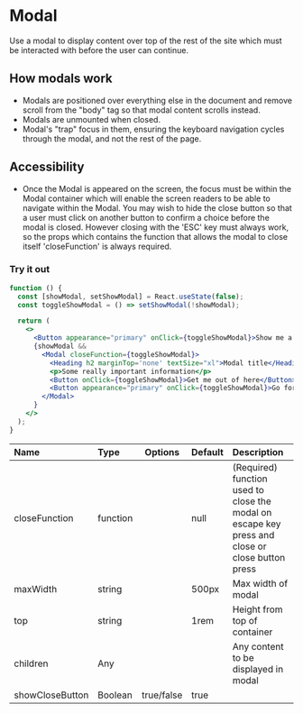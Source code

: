 # Modal

Use a modal to display content over top of the rest of the site which must be interacted with before the user can continue.

## How modals work

- Modals are positioned over everything else in the document and remove scroll from the "body" tag so that modal content scrolls instead.
- Modals are unmounted when closed.
- Modal's "trap" focus in them, ensuring the keyboard navigation cycles through the modal, and not the rest of the page.

## Accessibility

- Once the Modal is appeared on the screen, the focus must be within the Modal container which will enable the screen readers to be able to navigate within the Modal. You may wish to hide the close button so that a user must click on another button to confirm a choice before the modal is closed. However closing with the 'ESC' key must always work, so the props which contains the function that allows the modal to close itself 'closeFunction' is always required.

### Try it out

```.jsx
function () {
  const [showModal, setShowModal] = React.useState(false);
  const toggleShowModal = () => setShowModal(!showModal);

  return (
    <>
      <Button appearance="primary" onClick={toggleShowModal}>Show me a modal</Button>
      {showModal &&
        <Modal closeFunction={toggleShowModal}>
          <Heading h2 marginTop='none' textSize="xl">Modal title</Heading>
          <p>Some really important information</p>
          <Button onClick={toggleShowModal}>Get me out of here</Button>
          <Button appearance="primary" onClick={toggleShowModal}>Go for it 😃</Button>
        </Modal>
      }
    </>
  );
}
```

| Name            | Type     |  Options   | Default | Description                                                                                     |
| :-------------- | :------- | :--------: | :------ | :---------------------------------------------------------------------------------------------- |
| closeFunction   | function |            | null    | (Required) function used to close the modal on escape key press and close or close button press |
| maxWidth        | string   |            | 500px   | Max width of modal                                                                              |
| top             | string   |            | 1rem    | Height from top of container                                                                    |
| children        | Any      |            |         | Any content to be displayed in modal                                                            |
| showCloseButton | Boolean  | true/false | true    |
